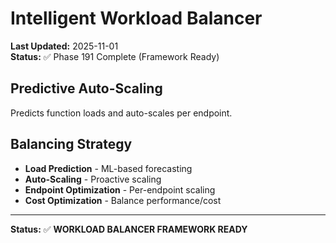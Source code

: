 # Intelligent Workload Balancer

**Last Updated:** 2025-11-01  
**Status:** ✅ Phase 191 Complete (Framework Ready)

## Predictive Auto-Scaling

Predicts function loads and auto-scales per endpoint.

## Balancing Strategy

- **Load Prediction** - ML-based forecasting
- **Auto-Scaling** - Proactive scaling
- **Endpoint Optimization** - Per-endpoint scaling
- **Cost Optimization** - Balance performance/cost

---

**Status:** ✅ **WORKLOAD BALANCER FRAMEWORK READY**
